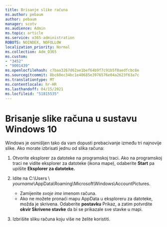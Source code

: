 ```yaml
---
title: Brisanje slike računa
ms.author: pebaum
author: pebaum
manager: scotv
ms.audience: Admin
ms.topic: article
ms.service: o365-administration
ROBOTS: NOINDEX, NOFOLLOW
localization_priority: Normal
ms.collection: Adm_O365
ms.custom:
- "3452"
- "9001439"
ms.openlocfilehash: c7baa3267d62ae1bef64b9f7c91b5f8aedfcbc8e
ms.sourcegitcommit: 8bc60ec34bc1e40685e3976576e04a2623f63a7c
ms.translationtype: MT
ms.contentlocale: hr-HR
ms.lasthandoff: 04/15/2021
ms.locfileid: "51815535"
---
```

# <a name="delete-an-account-picture-in-windows-10"></a>Brisanje slike računa u sustavu Windows 10

Windows je osmišljen tako da vam dopusti prebacivanje između tri najnovije slike. Ako morate izbrisati jednu od slika računa:

1. Otvorite eksplorer za datoteke na programskoj traci. Ako na programskoj traci ne vidite eksplorer za datoteke (ikona mape), odaberite **Start** pa upišite **Eksplorer za datoteke.**

2. Idite na C:\Users \\ *yourname*\AppData\Roaming\Microsoft\Windows\AccountPictures. 
    - Zamijenite *svoje ime* imenom računa.
    - Ako ne možete pronaći mapu AppData u eksploreru za datoteke, možda je skrivena. Odaberite **postavku** Prikaz, a zatim potvrdite **okvir Skrivene stavke** da bi se prikazale sve stavke u mapi.

3. Izbrišite sliku računa koju više ne želite koristiti.
 
 
